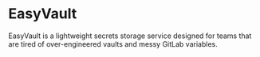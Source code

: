 # EasyVault
EasyVault is a lightweight secrets storage service designed for teams that are tired of over-engineered vaults and messy GitLab variables.
